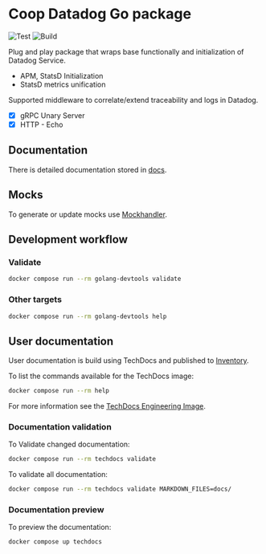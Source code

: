 # Coop Datadog Go package

![Test](https://github.com/coopnorge/go-datadog-lib/actions/workflows/test.yml/badge.svg)
![Build](https://github.com/coopnorge/go-datadog-lib/actions/workflows/build.yml/badge.svg)

Plug and play package that wraps base functionally and initialization of
Datadog Service.

- APM, StatsD Initialization
- StatsD metrics unification

Supported middleware to correlate/extend traceability and logs in Datadog.

- [X] gRPC Unary Server
- [X] HTTP - Echo

## Documentation

There is detailed documentation stored in [docs](docs/).

## Mocks

To generate or update mocks use
[Mockhandler](https://github.com/sanposhiho/gomockhandler).

## Development workflow

### Validate

```bash
docker compose run --rm golang-devtools validate
```

### Other targets

```bash
docker compose run --rm golang-devtools help
```

## User documentation

User documentation is build using TechDocs and published to
[Inventory](https://inventory.internal.coop/docs/default/component/go-datadog-lib).

To list the commands available for the TechDocs image:

```sh
docker compose run --rm help
```

For more information see the [TechDocs Engineering
Image](https://github.com/coopnorge/engineering-docker-images/tree/main/images/techdocs).

### Documentation validation

To Validate changed documentation:

```sh
docker compose run --rm techdocs validate
```

To validate all documentation:

```sh
docker compose run --rm techdocs validate MARKDOWN_FILES=docs/
```

### Documentation preview

To preview the documentation:

```sh
docker compose up techdocs
```
